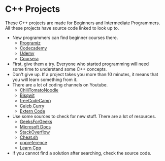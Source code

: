 # C++ Projects
These C++ projects are made for Beginners and Intermediate Programmers. All these projects have source code linked to look up to. 
* New programmers can find beginner courses there.
  * [Programiz](https://www.programiz.com/cpp-programming)
  * [Codecademy](https://www.codecademy.com/learn/learn-c-plus-plus)
  * [Udemy](https://www.udemy.com/)
  * [Coursera](https://www.coursera.org/)
* First, give them a try. Everyone who started programming will need some time to understand some C++ concepts.
* Don't give up. If a project takes you more than 10 minutes, it means that you will learn something from it.
* There are a lot of coding channels on Youtube.
  * [ChiliTomatoNoodle](https://www.youtube.com/channel/UCsyHonfwHi4fLb2lkq0DEAA)
  * [Bisqwit](https://www.youtube.com/user/Bisqwit)
  * [freeCodeCamp](https://www.youtube.com/watch?v=vLnPwxZdW4Y)
  * [Caleb Curry](https://www.youtube.com/watch?v=_bYFu9mBnr4)
  * [Extern Code](https://www.youtube.com/watch?v=mUQZ1qmKlLY)
* Use some sources to check for new stuff. There are a lot of resources.
  * [GeeksForGeeks](https://www.geeksforgeeks.org/)
  * [Microsoft Docs](https://docs.microsoft.com/en-us/cpp/cpp/)
  * [StackOverflow](https://stackoverflow.com/)
  * [Cheat.sh](https://cheat.sh/)
  * [cppreference](https://en.cppreference.com/w/)
  * [Learn Cpp](https://www.learncpp.com/)
* If you cannot find a solution after searching, check the source code.
